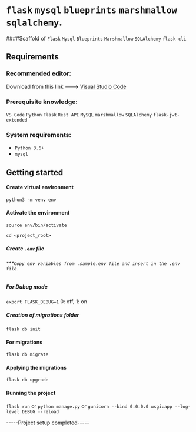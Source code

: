 # `flask` `mysql` `blueprints` `marshmallow` `sqlalchemy`.

####Scaffold of `Flask` `Mysql` `Blueprints` `Marshmallow` `SQLAlchemy` `flask cli`

## Requirements
### Recommended editor:
Download from this link ---> [Visual Studio Code](https://code.visualstudio.com/Download)

### Prerequisite knowledge:
`VS Code` `Python` `Flask` `Rest API` `MySQL` `marshmallow` `SQLAlchemy` `flask-jwt-extended`

### System requirements:
* `Python 3.6+`
* `mysql`

## Getting started

#### Create virtual environment
`python3 -m venv env`

#### Activate the environment
`source env/bin/activate`


```cd <project_root>```

##### Create `.env` file
###### ***`Copy env variables from .sample.env file and insert in the .env file.`

##### For Dubug mode
`export FLASK_DEBUG=1` 0: off, 1: on

##### Creation of migrations folder
`flask db init`

#### For migrations
`flask db migrate`

#### Applying the migrations
`flask db upgrade`

#### Running the project
`flask run`
or
`python manage.py`
or
`gunicorn --bind 0.0.0.0 wsgi:app --log-level DEBUG --reload`

-----Project setup completed-----

